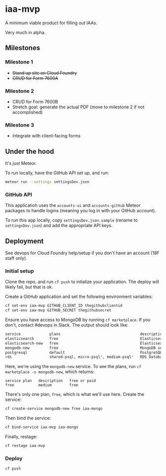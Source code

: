 # iaa-mvp

A minimum viable product for filling out IAAs.

Very much in alpha.

## Milestones

### Milestone 1

- ~~Stand up site on Cloud Foundry~~
- ~~CRUD for Form 7600A~~

### Milestone 2

- CRUD for Form 7600B
- Stretch goal: generate the actual PDF (move to milestone 2 if not accomplished)

### Milestone 3

- Integrate with client-facing forms

## Under the hood

It's just Meteor.

To run locally, have the GitHub API set up, and run:

```bash
meteor run --settings settingsDev.json
```

### GitHub API

This applicatioh uses the `accounts-ui` and `accounts-github` Meteor packages to handle logins (meaning you log in with your GitHub account). 

To run this app locally, copy `settingsDev.json.sample` (rename to `settingsDev.json`) and add the appropriate API keys.

## Deployment

See devops for Cloud Foundry help/setup if you don't have an account (18F staff only).

### Initial setup

Clone the repo, and run `cf push` to intialize your application. The deploy will likely fail, but that is ok.

Create a GitHub application and set the following environment variables:

```bash
cf set-env iaa-mvp GITHUB_CLIENT_ID thegithubclientid
cf set-env iaa-mvp GITHUB_SECRET thegithubsecret
```

Ensure you have access to MongoDB by running `cf marketplace`. If you don't, contact #devops in Slack. The output should look like:

```bash
service             plans                                    description   
elasticsearch       free                                     Elasticsearch search service   
elasticsearch-new   free                                     Elasticsearch 1.5 service for application development and testing   
mongodb-new         free                                     MongoDB service for application development and testing   
postgresql          default                                  PostgreSQL database   
rds                 shared-psql, micro-psql*, medium-psql*   RDS Database Broker   
```

Here, we're using the `mongodb-new` service. To see the plans, run `cf marketplace -s mongodb-new`, which returns:

```
service plan   description   free or paid   
free           medium        free   
```

There's only one plan, `free`, which is what we'll use here. Create the service:

```bash
cf create-service mongodb-new free iaa-mongo
```

Then bind the service:

```bash
cf bind-service iaa-mvp iaa-mongo
```

Finally, restage:

```bash
cf restage iaa-mvp
```

### Deploy

```bash
cf push
```



